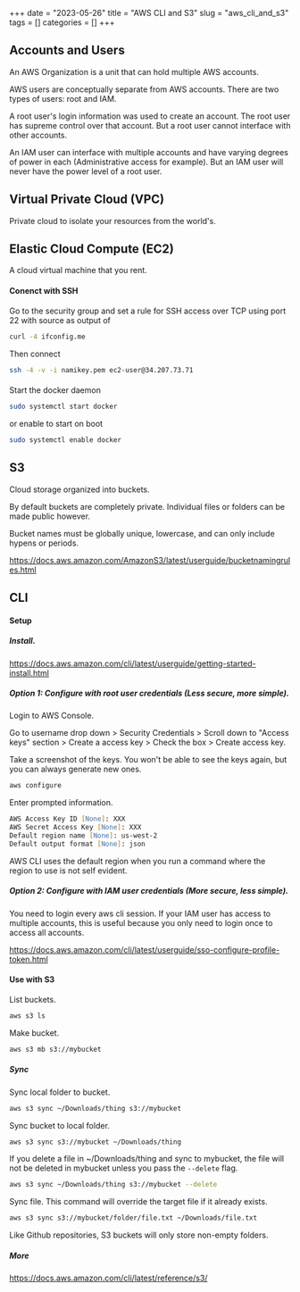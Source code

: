 +++ 
date = "2023-05-26"
title = "AWS CLI and S3"
slug = "aws_cli_and_s3"
tags = []
categories = []
+++

## Accounts and Users

An AWS Organization is a unit that can hold multiple AWS accounts.

AWS users are conceptually separate from AWS accounts. There are two types of users: root and IAM.

A root user's login information was used to create an account. The root user has supreme control over that account. But a root user cannot interface with other accounts.

An IAM user can interface with multiple accounts and have varying degrees of power in each (Administrative access for example). But an IAM user will never have the power level of a root user.

## Virtual Private Cloud (VPC)

Private cloud to isolate your resources from the world's.

## Elastic Cloud Compute (EC2)

A cloud virtual machine that you rent.

#### Conenct with SSH

Go to the security group and set a rule for SSH access over TCP using port 22 with source as output of

```bash
curl -4 ifconfig.me
```

Then connect

```bash
ssh -4 -v -i namikey.pem ec2-user@34.207.73.71
```

####

Start the docker daemon

```bash
sudo systemctl start docker
```

or enable to start on boot

```bash
sudo systemctl enable docker
```

## S3

Cloud storage organized into buckets.

By default buckets are completely private. Individual files or folders can be made public however.

Bucket names must be globally unique, lowercase, and can only include hypens or periods.

https://docs.aws.amazon.com/AmazonS3/latest/userguide/bucketnamingrules.html

## CLI

#### Setup

##### Install.

https://docs.aws.amazon.com/cli/latest/userguide/getting-started-install.html

##### Option 1: Configure with root user credentials (Less secure, more simple).

Login to AWS Console.

Go to username drop down > Security Credentials > Scroll down to "Access keys" section > Create a access key > Check the box > Create access key.

Take a screenshot of the keys. You won't be able to see the keys again, but you can always generate new ones.

```zsh
aws configure
```

Enter prompted information.

```zsh
AWS Access Key ID [None]: XXX
AWS Secret Access Key [None]: XXX
Default region name [None]: us-west-2
Default output format [None]: json
```

AWS CLI uses the default region when you run a command where the region to use is not self evident.

##### Option 2: Configure with IAM user credentials (More secure, less simple).

You need to login every aws cli session. If your IAM user has access to multiple accounts, this is useful because you only need to login once to access all accounts.

https://docs.aws.amazon.com/cli/latest/userguide/sso-configure-profile-token.html

#### Use with S3

List buckets.

```zsh
aws s3 ls
```

Make bucket.

```zsh
aws s3 mb s3://mybucket
```

##### Sync

Sync local folder to bucket.

```zsh
aws s3 sync ~/Downloads/thing s3://mybucket
```

Sync bucket to local folder.

```zsh
aws s3 sync s3://mybucket ~/Downloads/thing
```

If you delete a file in ~/Downloads/thing and sync to mybucket, the file will not be deleted in mybucket unless you pass the `--delete` flag.

```zsh
aws s3 sync ~/Downloads/thing s3://mybucket --delete
```

Sync file. This command will override the target file if it already exists.

```zsh
aws s3 sync s3://mybucket/folder/file.txt ~/Downloads/file.txt
```

Like Github repositories, S3 buckets will only store non-empty folders.

##### More

https://docs.aws.amazon.com/cli/latest/reference/s3/
